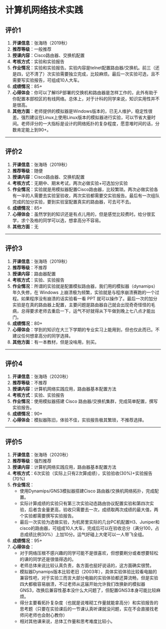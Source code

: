 # 计算机网络技术实践

## 评价1

1. **开课信息**：张海旸（2019秋）
2. **推荐等级**：一般推荐
3. **授课内容**：Cisco路由器、交换机配置
4. **考核方式**：实验和实验报告
5. **作业情况**：实验和实验报告。实验内容是telnet配置路由器/交换机。前三（还是四，记不清了）次实验需要独立完成，比较麻烦。最后一次实验可选，且不需要写实验报告，可组成10人大车。
6. **成绩情况**：85+
7. **心得体会**：你可以了解ISP部署的交换机和路由器是怎样工作的，此外有助于你配置本部校区的有线网络。总体上，对于计科的同学来说，知识实用性并不是很高。
8. **其他方面**：老师提供的模拟器是Windows版本的，已无人维护，稳定性很差。强烈建议在Linux上使用Linux版本的模拟器进行实验，可以节省大量时间。老师评分的一大指标是设计的网络拓扑的复杂程度，愿意堆时间的话，分数肯定能上到90+。

---

## 评价2

1. **开课信息**：张海旸（2019秋）
2. **推荐等级**：随便
3. **授课内容**：Cisco路由器、交换机配置
4. **考核方式**：无期中、期末考试，两次必做实验+可选加分实验
5. **作业情况**：实验就是用模拟器配置Cisco路由器，比较繁琐。两次必做实验各有一半的人需要去实验室验收，两次实验都需要交实验报告。最后有一次组队完成的加分实验，要到实验室配置真实的路由器，可去可不去。
6. **成绩情况**：85+
7. **心得体会**：虽然学到的知识还是有点儿用的，但是感觉比较费时。给分很玄学，求个及格的同学可以选，想拿高分不容易。
8. **其他方面**：无

---

## 评价3

1. **开课信息**：张海旸（2019秋）
2. **推荐等级**：不推荐
3. **授课内容**：路由器配置
4. **考核方式**：实验、实验报告
5. **作业情况**：所谓的实验就是配置模拟路由器，我们用的模拟器（dynamips）年久失修，在 Windows 上崩溃极为频繁，实验就是与程序崩溃赛跑的一个过程。如果程序没有崩溃的话实验看一看 PPT 就可以操作了。最后一次的加分实验是在真的路由器上配置，主要问题是路由器自己就会出现奇奇怪怪的毛病，总得要求老师去重启一下，运气不好就得从下午做到晚上七八点才能出门。
6. **成绩情况**：80+
7. **心得体会**：学到的知识在大三下学期的专业实习上能用到，但也仅此而已。不建议任何想拿高分的同学选择。
8. **其他方面**：有一本教材，但是没啥用，别买。

---

## 评价4

1. **开课信息**：张海旸（2020秋）
2. **推荐等级**：不推荐
3. **授课内容**：计算机网络实践应用，路由器基本配置方法
4. **考核方式**：实验、实验报告
5. **作业情况**：使用模拟器搭建 Cisco 路由器/交换机集群，完成简单配置，撰写实验报告。
6. **成绩情况**：90+
7. **心得体会**：模拟器陈旧，体验不佳，实验报告极其繁琐，不推荐选择。

---


## 评价5

1. **开课信息**：张海旸（2020秋）
2. **推荐等级**：强烈推荐
3. **授课内容**：计算机网络实践应用，路由器基本配置方法
4. **考核方式**：6次实验（实际上只有2次算成绩），实验验收(30%)+实验报告(70%)
5. **作业情况**：
   - 使用Dynamips/GNS3模拟器搭建Cisco 路由器/交换机网络拓扑，完成配置。
   - 实际计算成绩的实验只有第三次实验动态路由协议配置实验和第四次实验，后者含金量更高，验收只需要去一次，成绩取两次成绩的最大值，两个实验都需要撰写实验报告。
   - 最后一次实验为选做实验，为机房里实际的几台PC机配置H3、Juniper和cisco的路由器，可组成10人大车，完成后可以在验收总分（满分100，占总成绩比例30%）上加10分。运气好碰上大佬可以一人带飞全组。
6. **成绩情况**：95+
7. **心得体会**：
   - 对于网络压根不感兴趣的同学可能不是很喜欢，但想要刷分或者想要轻松的课的同学还是很值得选的。
   - 老师总体来说比较认真负责，各方面也挺好说话的，这方面确实很赞。
   - 模拟器Dynamips版本比较老旧（2003年），具体实验体验比较看电脑的兼容性吧，对于实验三而言大部分电脑的实验体验都还算流畅，但是实验四大都极容易崩溃，不过老师从这届开始允许我们改换新的模拟器GNS3，改换后兼容性基本没什么大问题了，但配置GNS3本身可能比较麻烦。
   - 得分主要看拓扑复杂度（也就是说堆砌工作量就能拿高分）和实验报告的思考题（只要在实验课后的一节课认真听课就没问题，实在不会直接找老师问老师也会耐心教你）
   - 相对其他课来说，总体工作量和思考难度比较小。